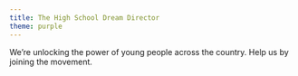 ```yaml
---
title: The High School Dream Director
theme: purple
---
```

We’re unlocking the power of young people across the country. Help us by joining the movement.
